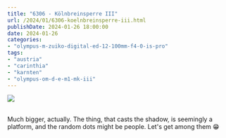 ```yaml
---
title: "6306 - Kölnbreinsperre III"
url: /2024/01/6306-koelnbreinsperre-iii.html
publishDate: 2024-01-26 18:00:00
date: 2024-01-26
categories:
- "olympus-m-zuiko-digital-ed-12-100mm-f4-0-is-pro"
tags:
- "austria"
- "carinthia"
- "karnten"
- "olympus-om-d-e-m1-mk-iii"
---
```

<div class="container">
<div class="center"><a target="_blank" href="https://d25zfm9zpd7gm5.cloudfront.net/1200x1200/2020/20200730_121810_lr.jpg"><img class="webfeedsFeaturedVisual" src="https://d25zfm9zpd7gm5.cloudfront.net/0600x0600/2020/20200730_121810_lr.jpg" /></a></div>
</div>
<br />

Much bigger, actually. The thing, that casts the shadow, is
seemingly a platform, and the random dots might be people.
Let's get among them :grin:
